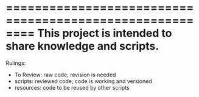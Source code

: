 ========================================================
This project is intended to share knowledge and scripts.
========================================================
Rulings:
- To Review: raw code; revision is needed
- scripts: reviewed code; code is working and versioned
- resources: code to be reused by other scripts
